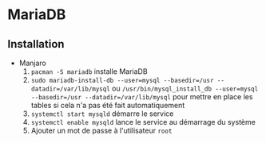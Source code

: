 # MariaDB

## Installation

* Manjaro
    1. `pacman -S mariadb` installe MariaDB
    1. `sudo mariadb-install-db --user=mysql --basedir=/usr --datadir=/var/lib/mysql` ou `/usr/bin/mysql_install_db --user=mysql --basedir=/usr --datadir=/var/lib/mysql` pour mettre en place les tables si cela n'a pas été fait automatiquement
    1. `systemctl start mysqld` démarre le service
    1. `systemctl enable mysqld` lance le service au démarrage du système
    1. Ajouter un mot de passe à l'utilisateur `root`